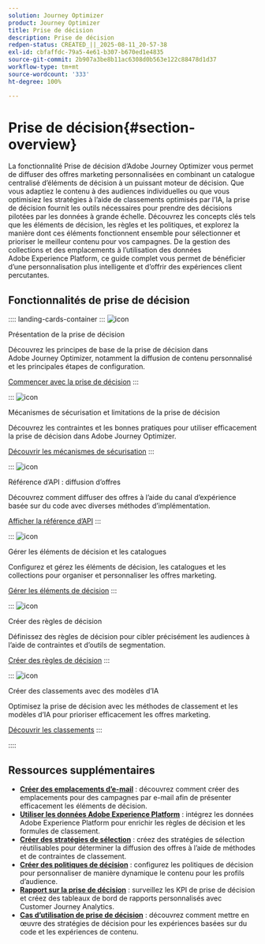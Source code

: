 ```yaml
---
solution: Journey Optimizer
product: Journey Optimizer
title: Prise de décision
description: Prise de décision
redpen-status: CREATED_||_2025-08-11_20-57-38
exl-id: cbfaffdc-79a5-4e61-b307-b670ed1e4835
source-git-commit: 2b907a3be8b11ac6308d0b563e122c88478d1d37
workflow-type: tm+mt
source-wordcount: '333'
ht-degree: 100%

---
```


# Prise de décision{#section-overview}

La fonctionnalité Prise de décision d’Adobe Journey Optimizer vous permet de diffuser des offres marketing personnalisées en combinant un catalogue centralisé d’éléments de décision à un puissant moteur de décision. Que vous adaptiez le contenu à des audiences individuelles ou que vous optimisiez les stratégies à l’aide de classements optimisés par l’IA, la prise de décision fournit les outils nécessaires pour prendre des décisions pilotées par les données à grande échelle. Découvrez les concepts clés tels que les éléments de décision, les règles et les politiques, et explorez la manière dont ces éléments fonctionnent ensemble pour sélectionner et prioriser le meilleur contenu pour vos campagnes. De la gestion des collections et des emplacements à l’utilisation des données Adobe Experience Platform, ce guide complet vous permet de bénéficier d’une personnalisation plus intelligente et d’offrir des expériences client percutantes.

## Fonctionnalités de prise de décision

:::: landing-cards-container
:::
![icon](https://cdn.experienceleague.adobe.com/icons/circle-play.svg?lang=fr)

Présentation de la prise de décision

Découvrez les principes de base de la prise de décision dans Adobe Journey Optimizer, notamment la diffusion de contenu personnalisé et les principales étapes de configuration.

[Commencer avec la prise de décision](../using/experience-decisioning/gs-experience-decisioning.md)
:::

:::
![icon](https://cdn.experienceleague.adobe.com/icons/shield-halved.svg?lang=fr)

Mécanismes de sécurisation et limitations de la prise de décision

Découvrez les contraintes et les bonnes pratiques pour utiliser efficacement la prise de décision dans Adobe Journey Optimizer.

[Découvrir les mécanismes de sécurisation](../using/experience-decisioning/decisioning-guardrails.md)
:::

:::
![icon](https://cdn.experienceleague.adobe.com/icons/code-branch.svg?lang=fr)

Référence d’API : diffusion d’offres

Découvrez comment diffuser des offres à l’aide du canal d’expérience basée sur du code avec diverses méthodes d’implémentation.

[Afficher la référence d’API](experience-decisioning-api-reference-landing-page.md)
:::

:::
![icon](https://cdn.experienceleague.adobe.com/icons/list-check.svg?lang=fr)

Gérer les éléments de décision et les catalogues

Configurez et gérez les éléments de décision, les catalogues et les collections pour organiser et personnaliser les offres marketing.

[Gérer les éléments de décision](manage-decision-items-landing-page.md)
:::

:::
![icon](https://cdn.experienceleague.adobe.com/icons/bullseye.svg?lang=fr)

Créer des règles de décision

Définissez des règles de décision pour cibler précisément les audiences à l’aide de contraintes et d’outils de segmentation.

[Créer des règles de décision](../using/experience-decisioning/rules.md)
:::

:::
![icon](https://cdn.experienceleague.adobe.com/icons/gear.svg?lang=fr)

Créer des classements avec des modèles d’IA

Optimisez la prise de décision avec les méthodes de classement et les modèles d’IA pour prioriser efficacement les offres marketing.

[Découvrir les classements](experience-decisioning-rankings-landing-page.md)
:::

::::


## Ressources supplémentaires

- **[Créer des emplacements d’e-mail](../using/experience-decisioning/placements.md)** : découvrez comment créer des emplacements pour des campagnes par e-mail afin de présenter efficacement les éléments de décision.
- **[Utiliser les données Adobe Experience Platform](aep-data-landing-page.md)** : intégrez les données Adobe Experience Platform pour enrichir les règles de décision et les formules de classement.
- **[Créer des stratégies de sélection](../using/experience-decisioning/selection-strategies.md)** : créez des stratégies de sélection réutilisables pour déterminer la diffusion des offres à l’aide de méthodes et de contraintes de classement.
- **[Créer des politiques de décision](../using/experience-decisioning/create-decision.md)** : configurez les politiques de décision pour personnaliser de manière dynamique le contenu pour les profils d’audience.
- **[Rapport sur la prise de décision](../using/experience-decisioning/cja-reporting.md)** : surveillez les KPI de prise de décision et créez des tableaux de bord de rapports personnalisés avec Customer Journey Analytics.
- **[Cas d’utilisation de prise de décision](../using/experience-decisioning/experience-decisioning-uc.md)** : découvrez comment mettre en œuvre des stratégies de décision pour les expériences basées sur du code et les expériences de contenu.
